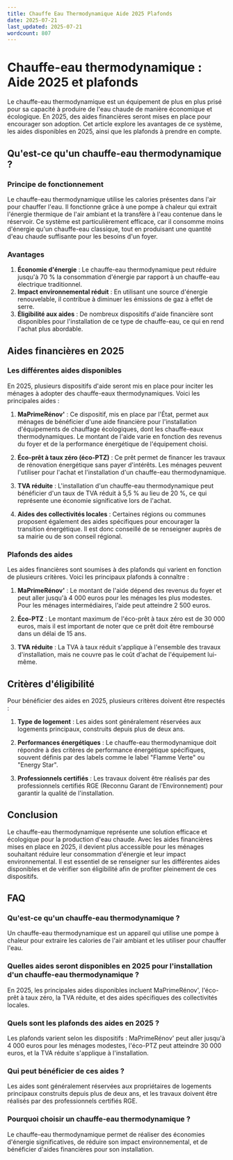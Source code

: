 ```yaml
---
title: Chauffe Eau Thermodynamique Aide 2025 Plafonds
date: 2025-07-21
last_updated: 2025-07-21
wordcount: 807
---
```


# Chauffe-eau thermodynamique : Aide 2025 et plafonds

Le chauffe-eau thermodynamique est un équipement de plus en plus prisé pour sa capacité à produire de l'eau chaude de manière économique et écologique. En 2025, des aides financières seront mises en place pour encourager son adoption. Cet article explore les avantages de ce système, les aides disponibles en 2025, ainsi que les plafonds à prendre en compte.

## Qu'est-ce qu'un chauffe-eau thermodynamique ?

### Principe de fonctionnement

Le chauffe-eau thermodynamique utilise les calories présentes dans l'air pour chauffer l'eau. Il fonctionne grâce à une pompe à chaleur qui extrait l'énergie thermique de l'air ambiant et la transfère à l'eau contenue dans le réservoir. Ce système est particulièrement efficace, car il consomme moins d'énergie qu'un chauffe-eau classique, tout en produisant une quantité d'eau chaude suffisante pour les besoins d'un foyer.

### Avantages

1. **Économie d'énergie** : Le chauffe-eau thermodynamique peut réduire jusqu'à 70 % la consommation d'énergie par rapport à un chauffe-eau électrique traditionnel.
2. **Impact environnemental réduit** : En utilisant une source d'énergie renouvelable, il contribue à diminuer les émissions de gaz à effet de serre.
3. **Éligibilité aux aides** : De nombreux dispositifs d'aide financière sont disponibles pour l'installation de ce type de chauffe-eau, ce qui en rend l'achat plus abordable.

## Aides financières en 2025

### Les différentes aides disponibles

En 2025, plusieurs dispositifs d'aide seront mis en place pour inciter les ménages à adopter des chauffe-eaux thermodynamiques. Voici les principales aides :

1. **MaPrimeRénov'** : Ce dispositif, mis en place par l'État, permet aux ménages de bénéficier d'une aide financière pour l'installation d'équipements de chauffage écologiques, dont les chauffe-eaux thermodynamiques. Le montant de l'aide varie en fonction des revenus du foyer et de la performance énergétique de l'équipement choisi.

2. **Éco-prêt à taux zéro (éco-PTZ)** : Ce prêt permet de financer les travaux de rénovation énergétique sans payer d'intérêts. Les ménages peuvent l'utiliser pour l'achat et l'installation d'un chauffe-eau thermodynamique.

3. **TVA réduite** : L'installation d'un chauffe-eau thermodynamique peut bénéficier d'un taux de TVA réduit à 5,5 % au lieu de 20 %, ce qui représente une économie significative lors de l'achat.

4. **Aides des collectivités locales** : Certaines régions ou communes proposent également des aides spécifiques pour encourager la transition énergétique. Il est donc conseillé de se renseigner auprès de sa mairie ou de son conseil régional.

### Plafonds des aides

Les aides financières sont soumises à des plafonds qui varient en fonction de plusieurs critères. Voici les principaux plafonds à connaître :

1. **MaPrimeRénov'** : Le montant de l'aide dépend des revenus du foyer et peut aller jusqu'à 4 000 euros pour les ménages les plus modestes. Pour les ménages intermédiaires, l'aide peut atteindre 2 500 euros.

2. **Éco-PTZ** : Le montant maximum de l'éco-prêt à taux zéro est de 30 000 euros, mais il est important de noter que ce prêt doit être remboursé dans un délai de 15 ans.

3. **TVA réduite** : La TVA à taux réduit s'applique à l'ensemble des travaux d'installation, mais ne couvre pas le coût d'achat de l'équipement lui-même.

## Critères d'éligibilité

Pour bénéficier des aides en 2025, plusieurs critères doivent être respectés :

1. **Type de logement** : Les aides sont généralement réservées aux logements principaux, construits depuis plus de deux ans.

2. **Performances énergétiques** : Le chauffe-eau thermodynamique doit répondre à des critères de performance énergétique spécifiques, souvent définis par des labels comme le label "Flamme Verte" ou "Energy Star".

3. **Professionnels certifiés** : Les travaux doivent être réalisés par des professionnels certifiés RGE (Reconnu Garant de l’Environnement) pour garantir la qualité de l'installation.

## Conclusion

Le chauffe-eau thermodynamique représente une solution efficace et écologique pour la production d'eau chaude. Avec les aides financières mises en place en 2025, il devient plus accessible pour les ménages souhaitant réduire leur consommation d'énergie et leur impact environnemental. Il est essentiel de se renseigner sur les différentes aides disponibles et de vérifier son éligibilité afin de profiter pleinement de ces dispositifs.

## FAQ

### Qu'est-ce qu'un chauffe-eau thermodynamique ?

Un chauffe-eau thermodynamique est un appareil qui utilise une pompe à chaleur pour extraire les calories de l'air ambiant et les utiliser pour chauffer l'eau.

### Quelles aides seront disponibles en 2025 pour l'installation d'un chauffe-eau thermodynamique ?

En 2025, les principales aides disponibles incluent MaPrimeRénov', l'éco-prêt à taux zéro, la TVA réduite, et des aides spécifiques des collectivités locales.

### Quels sont les plafonds des aides en 2025 ?

Les plafonds varient selon les dispositifs : MaPrimeRénov' peut aller jusqu'à 4 000 euros pour les ménages modestes, l'éco-PTZ peut atteindre 30 000 euros, et la TVA réduite s'applique à l'installation.

### Qui peut bénéficier de ces aides ?

Les aides sont généralement réservées aux propriétaires de logements principaux construits depuis plus de deux ans, et les travaux doivent être réalisés par des professionnels certifiés RGE.

### Pourquoi choisir un chauffe-eau thermodynamique ?

Le chauffe-eau thermodynamique permet de réaliser des économies d'énergie significatives, de réduire son impact environnemental, et de bénéficier d'aides financières pour son installation.